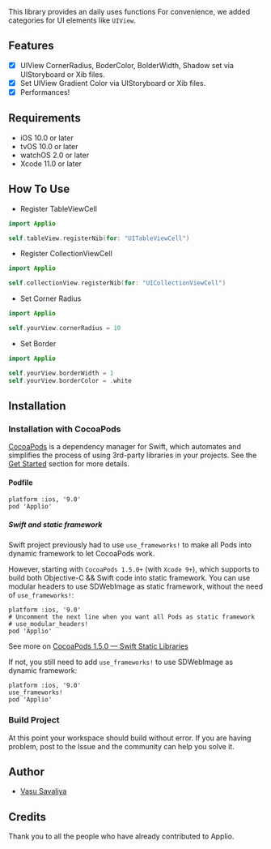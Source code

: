 This library provides an daily uses functions For convenience, we added categories for UI elements like `UIView`.

## Features

- [x] UIView CornerRadius, BoderColor, BolderWidth, Shadow  set via UIStoryboard or Xib files.
- [x] Set UIView Gradient Color via UIStoryboard or Xib files.
- [x] Performances!

## Requirements
- iOS 10.0 or later
- tvOS 10.0 or later
- watchOS 2.0 or later
- Xcode 11.0 or later

## How To Use

* Register TableViewCell
```swift
import Applio

self.tableView.registerNib(for: "UITableViewCell")
```
* Register CollectionViewCell
```swift
import Applio

self.collectionView.registerNib(for: "UICollectionViewCell")
```

* Set Corner Radius
```swift
import Applio

self.yourView.cornerRadius = 10
```

* Set Border
```swift
import Applio

self.yourView.borderWidth = 1
self.yourView.borderColor = .white
```

## Installation

### Installation with CocoaPods
[CocoaPods](http://cocoapods.org/) is a dependency manager for Swift, which automates and simplifies the process of using 3rd-party libraries in your projects. See the [Get Started](http://cocoapods.org/#get_started) section for more details.

#### Podfile
```
platform :ios, '9.0'
pod 'Applio'
```

##### Swift and static framework

Swift project previously had to use `use_frameworks!` to make all Pods into dynamic framework to let CocoaPods work.

However, starting with `CocoaPods 1.5.0+` (with `Xcode 9+`), which supports to build both Objective-C && Swift code into static framework. You can use modular headers to use SDWebImage as static framework, without the need of `use_frameworks!`:

```
platform :ios, '9.0'
# Uncomment the next line when you want all Pods as static framework
# use_modular_headers!
pod 'Applio'
```

See more on [CocoaPods 1.5.0 — Swift Static Libraries](http://blog.cocoapods.org/CocoaPods-1.5.0/)

If not, you still need to add `use_frameworks!` to use SDWebImage as dynamic framework:

```
platform :ios, '9.0'
use_frameworks!
pod 'Applio'
```

### Build Project

At this point your workspace should build without error. If you are having problem, post to the Issue and the
community can help you solve it.

## Author
- [Vasu Savaliya](https://github.com/vasu9409)

## Credits

Thank you to all the people who have already contributed to Applio.
